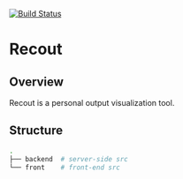 [![Build Status](https://travis-ci.org/gmidorii/recout.svg?branch=master)](https://travis-ci.org/gmidorii/recout)

# Recout

## Overview

Recout is a personal output visualization tool.

## Structure

```sh
.
├── backend  # server-side src
└── front    # front-end src
```
